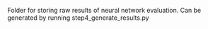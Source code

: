 Folder for storing raw results of neural network evaluation. Can be generated by running step4_generate_results.py
